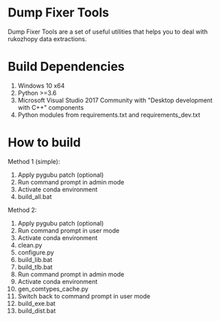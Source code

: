 Dump Fixer Tools
================

Dump Fixer Tools are a set of useful utilities that helps you to deal with rukozhopy data extractions.

Build Dependencies
==================
1. Windows 10 x64
1. Python >=3.6
1. Microsoft Visual Studio 2017 Community with "Desktop development with C++" components
1. Python modules from requirements.txt and requirements_dev.txt

How to build
============

Method 1 (simple):
1. Apply pygubu patch (optional)
1. Run command prompt in admin mode
1. Activate conda environment
1. build_all.bat

Method 2:
1. Apply pygubu patch (optional)
1. Run command prompt in user mode
1. Activate conda environment
1. clean.py
1. configure.py
1. build_lib.bat
1. build_tlb.bat
1. Run command prompt in admin mode
1. Activate conda environment
1. gen_comtypes_cache.py
1. Switch back to command prompt in user mode
1. build_exe.bat
1. build_dist.bat
